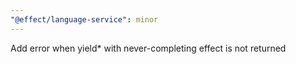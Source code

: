 ```yaml
---
"@effect/language-service": minor
---
```


Add error when yield\* with never-completing effect is not returned
